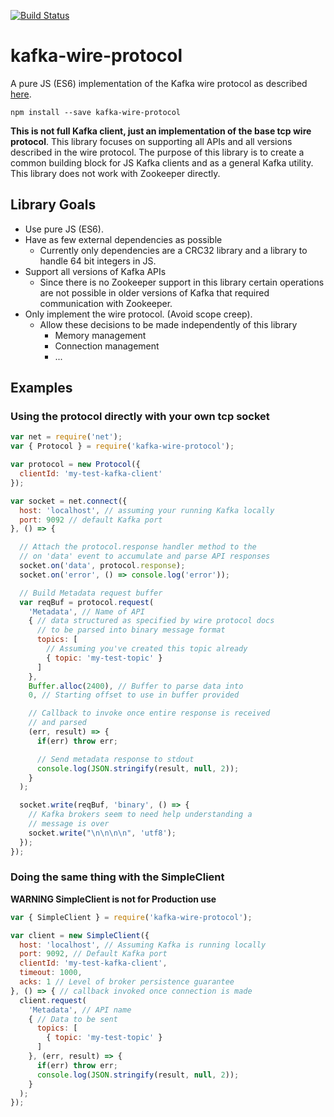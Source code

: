 [![Build Status](https://travis-ci.org/bspates/kafka-wire-protocol.svg?branch=master)](https://travis-ci.org/bspates/kafka-wire-protocol)


kafka-wire-protocol
===================

A pure JS (ES6) implementation of the Kafka wire protocol as described [here](https://kafka.apache.org/protocol).

`npm install --save kafka-wire-protocol`

**This is not full Kafka client, just an implementation of the base tcp wire protocol**. This library focuses on supporting all APIs and all versions described in the wire protocol. The purpose of this library is to create a common building block for JS Kafka clients and as a general Kafka utility. This library does not work with Zookeeper directly.

Library Goals
-------------
* Use pure JS (ES6).
* Have as few external dependencies as possible
  * Currently only dependencies are a CRC32 library and a library to handle 64 bit integers in JS.
* Support all versions of Kafka APIs
  * Since there is no Zookeeper support in this library certain operations are not possible in older versions of Kafka that required communication with Zookeeper.
* Only implement the wire protocol. (Avoid scope creep).
  * Allow these decisions to be made independently of this library
      * Memory management
      * Connection management
      * ...

Examples
--------
### Using the protocol directly with your own tcp socket

```javascript
var net = require('net');
var { Protocol } = require('kafka-wire-protocol');

var protocol = new Protocol({
  clientId: 'my-test-kafka-client'
});

var socket = net.connect({
  host: 'localhost', // assuming your running Kafka locally
  port: 9092 // default Kafka port
}, () => {

  // Attach the protocol.response handler method to the
  // on 'data' event to accumulate and parse API responses
  socket.on('data', protocol.response);
  socket.on('error', () => console.log('error'));

  // Build Metadata request buffer
  var reqBuf = protocol.request(
    'Metadata', // Name of API
    { // data structured as specified by wire protocol docs
      // to be parsed into binary message format
      topics: [
        // Assuming you've created this topic already
        { topic: 'my-test-topic' }
      ]
    },
    Buffer.alloc(2400), // Buffer to parse data into
    0, // Starting offset to use in buffer provided

    // Callback to invoke once entire response is received
    // and parsed
    (err, result) => {
      if(err) throw err;

      // Send metadata response to stdout
      console.log(JSON.stringify(result, null, 2));
    }
  );

  socket.write(reqBuf, 'binary', () => {
    // Kafka brokers seem to need help understanding a
    // message is over
    socket.write("\n\n\n\n", 'utf8');
  });
});

```

### Doing the same thing with the SimpleClient
**WARNING SimpleClient is not for Production use**
```javascript
var { SimpleClient } = require('kafka-wire-protocol');

var client = new SimpleClient({
  host: 'localhost', // Assuming Kafka is running locally
  port: 9092, // Default Kafka port
  clientId: 'my-test-kafka-client',
  timeout: 1000,
  acks: 1 // Level of broker persistence guarantee
}, () => { // callback invoked once connection is made
  client.request(
    'Metadata', // API name
    { // Data to be sent
      topics: [
        { topic: 'my-test-topic' }
      ]
    }, (err, result) => {
      if(err) throw err;
      console.log(JSON.stringify(result, null, 2));
    }
  );
});

```
